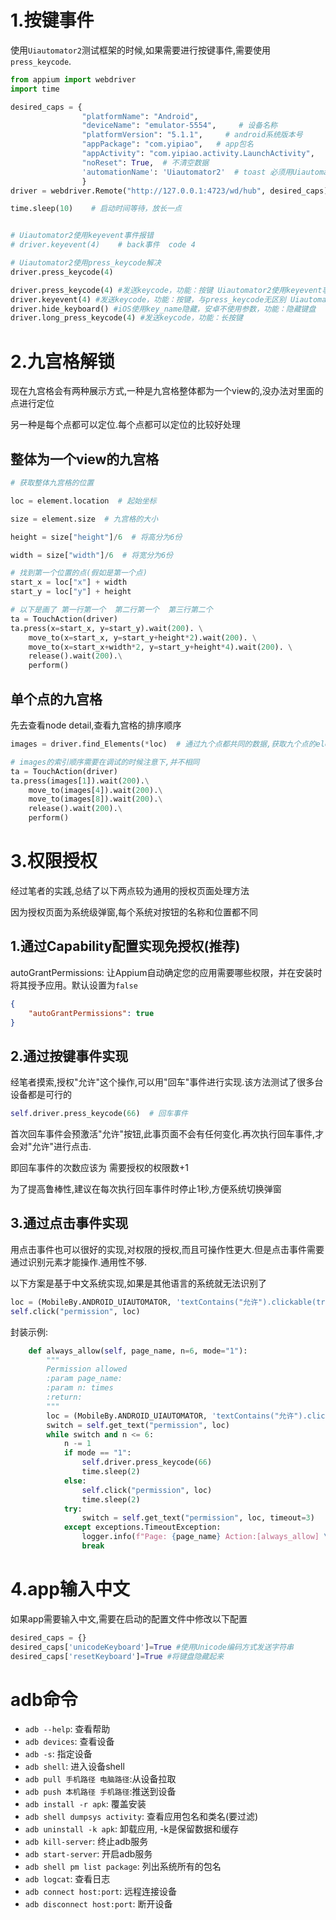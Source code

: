 
# 1.按键事件
使用`Uiautomator2`测试框架的时候,如果需要进行按键事件,需要使用`press_keycode`.
```py
from appium import webdriver
import time

desired_caps = {
                "platformName": "Android",
                "deviceName": "emulator-5554",     # 设备名称
                "platformVersion": "5.1.1",     # android系统版本号
                "appPackage": "com.yipiao",   # app包名
                "appActivity": "com.yipiao.activity.LaunchActivity",   # 启动launch Activity
                "noReset": True,  # 不清空数据
                'automationName': 'Uiautomator2'  # toast 必须用Uiautomator2
                }
driver = webdriver.Remote("http://127.0.0.1:4723/wd/hub", desired_caps)

time.sleep(10)    # 启动时间等待，放长一点


# Uiautomator2使用keyevent事件报错
# driver.keyevent(4)    # back事件  code 4

# Uiautomator2使用press_keycode解决
driver.press_keycode(4)
```
```py
driver.press_keycode(4) #发送keycode，功能：按键 Uiautomator2使用keyevent事件报错
driver.keyevent(4) #发送keycode，功能：按键，与press_keycode无区别 Uiautomator2正常使用
driver.hide_keyboard() #iOS使用key_name隐藏，安卓不使用参数，功能：隐藏键盘
driver.long_press_keycode(4) #发送keycode，功能：长按键
```

# 2.九宫格解锁
现在九宫格会有两种展示方式,一种是九宫格整体都为一个view的,没办法对里面的点进行定位

另一种是每个点都可以定位.每个点都可以定位的比较好处理

## 整体为一个view的九宫格
```py
# 获取整体九宫格的位置

loc = element.location  # 起始坐标

size = element.size  # 九宫格的大小

height = size["height"]/6  # 将高分为6份

width = size["width"]/6  # 将宽分为6份

# 找到第一个位置的点(假如是第一个点)
start_x = loc["x"] + width
start_y = loc["y"] + height

# 以下是画了 第一行第一个  第二行第一个  第三行第二个
ta = TouchAction(driver)
ta.press(x=start_x, y=start_y).wait(200). \
    move_to(x=start_x, y=start_y+height*2).wait(200). \
    move_to(x=start_x+width*2, y=start_y+height*4).wait(200). \
    release().wait(200).\
    perform()
```

## 单个点的九宫格
先去查看node detail,查看九宫格的排序顺序
```py
images = driver.find_Elements(*loc)  # 通过九个点都共同的数据,获取九个点的element对象

# images的索引顺序需要在调试的时候注意下,并不相同
ta = TouchAction(driver)
ta.press(images[1]).wait(200).\
    move_to(images[4]).wait(200).\
    move_to(images[8]).wait(200).\
    release().wait(200).\
    perform()

```

# 3.权限授权

经过笔者的实践,总结了以下两点较为通用的授权页面处理方法

因为授权页面为系统级弹窗,每个系统对按钮的名称和位置都不同


## 1.通过Capability配置实现免授权(推荐)
autoGrantPermissions: 让Appium自动确定您的应用需要哪些权限，并在安装时将其授予应用。默认设置为`false`

```json
{
    "autoGrantPermissions": true
}
```
## 2.通过按键事件实现
经笔者摸索,授权"允许"这个操作,可以用"回车"事件进行实现.该方法测试了很多台设备都是可行的

```py
self.driver.press_keycode(66)  # 回车事件
```
首次回车事件会预激活"允许"按钮,此事页面不会有任何变化.再次执行回车事件,才会对"允许"进行点击.

即回车事件的次数应该为 需要授权的权限数+1

为了提高鲁棒性,建议在每次执行回车事件时停止1秒,方便系统切换弹窗

## 3.通过点击事件实现
用点击事件也可以很好的实现,对权限的授权,而且可操作性更大.但是点击事件需要通过识别元素才能操作.通用性不够.

以下方案是基于中文系统实现,如果是其他语言的系统就无法识别了

```py
loc = (MobileBy.ANDROID_UIAUTOMATOR, 'textContains("允许").clickable(true)')
self.click("permission", loc)
```

封装示例:
```py
    def always_allow(self, page_name, n=6, mode="1"):
        """
        Permission allowed
        :param page_name:
        :param n: times
        :return:
        """
        loc = (MobileBy.ANDROID_UIAUTOMATOR, 'textContains("允许").clickable(true)')
        switch = self.get_text("permission", loc)
        while switch and n <= 6:
            n -= 1
            if mode == "1":
                self.driver.press_keycode(66)
                time.sleep(2)
            else:
                self.click("permission", loc)
                time.sleep(2)
            try:
                switch = self.get_text("permission", loc, timeout=3)
            except exceptions.TimeoutException:
                logger.info(f"Page: {page_name} Action:[always_allow] \n Msg: No '允许' on current page")
                break
```

# 4.app输入中文

如果app需要输入中文,需要在启动的配置文件中修改以下配置
```py
desired_caps = {}
desired_caps['unicodeKeyboard']=True #使用Unicode编码方式发送字符串
desired_caps['resetKeyboard']=True #将键盘隐藏起来
```

# adb命令
- `adb --help`: 查看帮助
- `adb devices`: 查看设备
- `adb -s`: 指定设备
- `adb shell`: 进入设备shell
- `adb pull 手机路径 电脑路径`:从设备拉取
- `adb push 本机路径 手机路径`:推送到设备
- `adb install -r apk`: 覆盖安装
- `adb shell dumpsys activity`: 查看应用包名和类名(要过滤)
- `adb uninstall -k apk`: 卸载应用, -k是保留数据和缓存
- `adb kill-server`: 终止adb服务
- `adb start-server`: 开启adb服务
- `adb shell pm list package`: 列出系统所有的包名
- `adb logcat`: 查看日志
- `adb connect host:port`: 远程连接设备
- `adb disconnect host:port`: 断开设备
